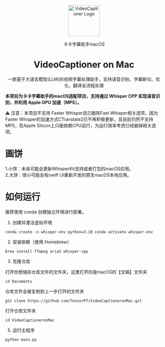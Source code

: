 <div align="center">
  <img src="./docs/images/logo.png"alt="VideoCaptioner Logo" width="100">
  <p>卡卡字幕助手macOS</p>
  <h1>VideoCaptioner on Mac</h1>
  <p>一款基于大语言模型(LLM)的视频字幕处理助手，支持语音识别、字幕断句、优化、翻译全流程处理</p>
  
</div>

**本项目为卡卡字幕助手的macOS适配项目，支持通过 Whisper CPP 实现语音识别，并利用 Apple GPU 加速（MPS）。**

⚠️ 注意：本项目不支持 Faster Whisper且已删除Fast Whisper相关选项，因为Faster Whisper的加速方式CTranslate2已不再积极更新，且目前仍然不支持MPS，在Apple Silicon上只能依赖CPU运行，为运行效率考虑已经删掉相关选项。

# 画饼

1.小饼：未来可能会更新WhisperKit支持或者打包的macOS应用。  
2.大饼：很小可能会有swift UI重新开发的原生macOS本地应用。

# 如何运行
推荐使用 conda 创建独立环境进行部署。

1. 创建并激活虚拟环境  

`conda create -n whisper-env python=3.10
conda activate whisper-env`

2. 安装依赖（使用 Homebrew）  

`brew install ffmpeg aria2 whisper-cpp`

3. 克隆仓库

打开你想储存仓库文件的文件夹，这里打开的是macOS的【文稿】文件夹  

`cd Documents`

仓库文件会被复制到上一步打开的文件夹  

`git clone https://github.com/TensorP7/VideoCaptioneronMac.git`

打开仓库文件夹  

`cd VideoCaptioneronMac`

5. 运行主程序

`python main.py`
